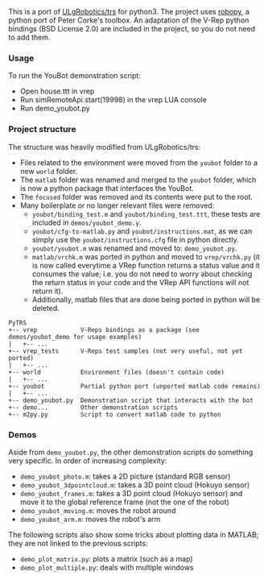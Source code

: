 This is a port of [ULgRobotics/trs](https://github.com/ULgRobotics/trs) for python3. The project uses [robopy](https://pypi.org/project/robopy/), a python port of Peter Corke's toolbox. An adaptation of the V-Rep python bindings (BSD License 2.0) are included in the project, so you do not need to add them. 

### Usage

To run the YouBot demonstration script:
- Open house.ttt in vrep
- Run simRemoteApi.start(19998) in the vrep LUA console
- Run demo_youbot.py

### Project structure

The structure was heavily modified from ULgRobotics/trs:
- Files related to the environment were moved from the `youbot` folder to a new `world` folder.
- The `matlab` folder was renamed and merged to the `youbot` folder, which is now a python package that interfaces the YouBot.
- The `focused` folder was removed and its contents were put to the root.
- Many boilerplate or no longer relevant files were removed:
  - `youbot/binding_test.m` and `youbot/binding_test.ttt`, these tests are included in `demos/youbot_demo.y`. 
  - `youbot/cfg-to-matlab.py` and `youbot/instructions.mat`, as we can simply use the `youbot/instructions.cfg` file in python directly.
  - `youbot/youbot.m` was renamed and moved to: `demo_youbot.py`.
  - `matlab/vrchk.m` was ported in python and moved to `vrep/vrchk.py` (it is now called everytime a VRep function returns a status value and it consumes the value; i.e. you do not need to worry about checking the return status in your code and the VRep API functions will not return it).
  - Additionally, matlab files that are done being ported in python will be deleted.

```
PyTRS
+-- vrep            V-Reps bindings as a package (see demos/youbot_demo for usage examples)
|   +-- ...
+-- vrep_tests      V-Reps test samples (not very useful, not yet ported)
|   +-- ...
+-- world           Environment files (doesn't contain code)
|   +-- ...
+-- youbot          Partial python port (unported matlab code remains)
|   +-- ...
+-- demo_youbot.py  Demonstration script that interacts with the bot
+-- demo...         Other demonstration scripts
+-- m2py.py         Script to convert matlab code to python
```

### Demos
Aside from `demo_youbot.py`, the other demonstration scripts do something very specific. In order of increasing complexity: 

  * `demo_youbot_photo.m`: takes a 2D picture (standard RGB sensor)
  * `demo_youbot_3dpointcloud.m`: takes a 3D point cloud (Hokuyo sensor)
  * `demo_youbot_frames.m`: takes a 3D point cloud (Hokuyo sensor) and move it to the global reference frame (not the one of the robot)
  * `demo_youbot_moving.m`: moves the robot around
  * `demo_youbot_arm.m`: moves the robot's arm

The following scripts also show some tricks about plotting data in MATLAB; they are not linked to the previous scripts: 

  * `demo_plot_matrix.py`: plots a matrix (such as a map)
  * `demo_plot_multiple.py`: deals with multiple windows